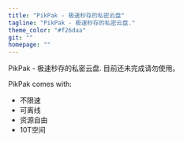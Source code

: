 ```yaml
---
title: "PikPak - 极速秒存的私密云盘"
tagline: "PikPak - 极速秒存的私密云盘."
theme_color: "#f26daa"
git: ""
homepage: ""
---
```


PikPak - 极速秒存的私密云盘. 目前还未完成请勿使用。

PikPak comes with:

- 不限速
- 可离线
- 资源自由
- 10T空间